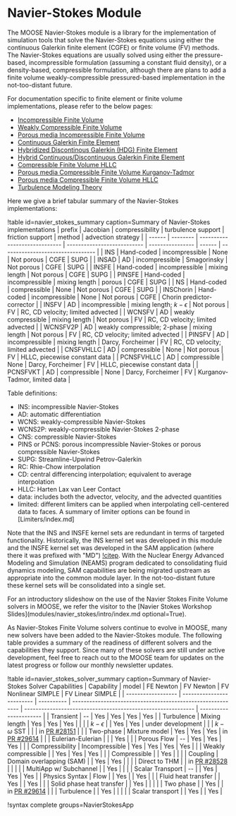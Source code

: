 # Navier-Stokes Module

The MOOSE Navier-Stokes module is a library for the implementation of simulation tools that solve the
Navier-Stokes equations using either the continuous Galerkin finite element
(CGFE) or finite volume (FV) methods. The Navier-Stokes
equations are usually solved using either the pressure-based, incompressible formulation (assuming a
constant fluid density), or a density-based, compressible formulation, although
there are plans to add a finite volume weakly-compressible pressured-based implementation in
the not-too-distant future.

For documentation specific to finite element or finite volume implementations,
please refer to the below pages:

- [Incompressible Finite Volume](insfv.md)
- [Weakly Compressible Finite Volume](wcnsfv.md)
- [Porous media Incompressible Finite Volume](pinsfv.md)
- [Continuous Galerkin Finite Element](navier_stokes/cgfe.md)
- [Hybridized Discontinous Galerkin (HDG) Finite Element](NavierStokesHDGKernel.md)
- [Hybrid Continuous/Discontinuous Galerkin Finite Element](navier_stokes/hcgdgfe.md)
- [Compressible Finite Volume HLLC](CNSFVHLLCBase.md)
- [Porous media Compressible Finite Volume Kurganov-Tadmor](PCNSFVKT.md)
- [Porous media Compressible Finite Volume HLLC](PCNSFVHLLC.md)
- [Turbulence Modeling Theory](navier_stokes/rans_theory.md)

Here we give a brief tabular summary of the Navier-Stokes implementations:

!table id=navier_stokes_summary caption=Summary of Navier-Stokes implementations
| prefix     | Jacobian   | compressibility               | turbulence support          | friction support  | method | advection strategy                |
| ------     | --------   | ----------------------------- | --------------------------- | ----------------  | ------ | --------------------------------- |
| INS        | Hand-coded | incompressible                | None                        | Not porous        | CGFE   | SUPG                              |
| INSAD      | AD         | incompressible                | Smagorinsky                 | Not porous        | CGFE   | SUPG                              |
| INSFE      | Hand-coded | incompressible                | mixing length               | Not porous        | CGFE   | SUPG                              |
| PINSFE     | Hand-coded | incompressible                | mixing length               | porous            | CGFE   | SUPG                              |
| NS         | Hand-coded | compressible                  | None                        | Not porous        | CGFE   | SUPG                              |
| INSChorin  | Hand-coded | incompressible                | None                        | Not porous        | CGFE   | Chorin predictor-corrector        |
| INSFV      | AD         | incompressible                | mixing length; $k-\epsilon$ | Not porous        | FV     | RC, CD velocity; limited advected |
| WCNSFV     | AD         | weakly compressible           | mixing length               | Not porous        | FV     | RC, CD velocity; limited advected |
| WCNSFV2P   | AD         | weakly compressible; 2-phase  | mixing length               | Not porous        | FV     | RC, CD velocity; limited advected |
| PINSFV     | AD         | incompressible                | mixing length               | Darcy, Forcheimer | FV     | RC, CD velocity; limited advected |
| CNSFVHLLC  | AD         | compressible                  | None                        | Not porous        | FV     | HLLC, piecewise constant data     |
| PCNSFVHLLC | AD         | compressible                  | None                        | Darcy, Forcheimer | FV     | HLLC, piecewise constant data     |
| PCNSFVKT   | AD         | compressible                  | None                        | Darcy, Forcheimer | FV     | Kurganov-Tadmor, limited data     |

Table definitions:

- INS: incompressible Navier-Stokes
- AD: automatic differentiation
- WCNS: weakly-compressible Navier-Stokes
- WCNS2P: weakly-compressible Navier-Stokes 2-phase
- CNS: compressible Navier-Stokes
- PINS or PCNS: porous incompressible Navier-Stokes or porous compressible Navier-Stokes
- SUPG: Streamline-Upwind Petrov-Galerkin
- RC: Rhie-Chow interpolation
- CD: central differencing interpolation; equivalent to average interpolation
- HLLC: Harten Lax van Leer Contact
- data: includes both the advector, velocity, and the advected quantities
- limited: different limiters can be applied when interpolating cell-centered
  data to faces. A summary of limiter options can be found in
  [Limiters/index.md]

Note that the INS and INSFE kernel sets are redundant in terms of targeted
functionality. Historically, the INS kernel set was developed in this module and
the INSFE kernel set was developed in the SAM application (where there it was
prefixed with "MD") [!citep](hu2021sam). With
the Nuclear Energy Advanced Modeling and Simulation (NEAMS) program dedicated
to consolidating fluid dynamics modeling, SAM capabilities are being migrated
upstream as appropriate into the common module layer. In the not-too-distant
future these kernel sets will be consolidated into a single set.

For an introductory slideshow on the use of the Navier Stokes Finite Volume solvers in MOOSE, we refer the visitor to the [Navier Stokes Workshop Slides](modules/navier_stokes/intro/index.md optional=True).

As Navier-Stokes Finite Volume solvers continue to evolve in MOOSE, many new solvers have been added to the Navier-Stokes module. The following table provides a summary of the readiness of different solvers and the capabilities they support. Since many of these solvers are still under active development, feel free to reach out to the MOOSE team for updates on the latest progress or follow our monthly newsletter updates.

!table id=navier_stokes_solver_summary caption=Summary of Navier-Stokes Solver Capabilities
| Capability         | model                     | FE Newton  | FV Newton                                                    | FV Nonlinear SIMPLE                                          | FV Linear SIMPLE       |
| ------------------ | ------------------------- | ---------- | -----------------------------------------------------------  | ------------------------------------------------------------ | ---------------------- |
| Transient          |       --                  | Yes        | Yes                                                          | Yes                                                           | Yes                                                          |
| Turbulence         | Mixing length             | Yes        | Yes                                                          | Yes                                                          |                        |
|                    | $k-\epsilon$              |            | Yes                                                          | Yes                                                          | under development      |
|                    | $k-\omega$ SST            |            |                                                              | in [PR #28151](https://github.com/idaholab/moose/pull/28151) |                        |
| Two-phase          | Mixture model             | Yes        | Yes                                                          | Yes                                                          | in [PR #29614](https://github.com/idaholab/moose/pull/29614) |
|                    | Eulerian-Eulerian         |            |                                                              | Yes                                                          |                        |
| Porous Flow        |       --                  | Yes        | Yes                                                          | Yes                                                          |                        |
| Compressibility    | Incompressible            | Yes        | Yes                                                          | Yes                                                          | Yes                    |
|                    | Weakly compressible       |            | Yes                                                          | Yes                                                          | Yes                    |
|                    | Compressible              |            | Yes                                                          |                                                              |                        |
| Coupling           | Domain overlapping (SAM)  |            | Yes                                                          | Yes                                                          |                        |
|                    | Direct to THM             |            | in [PR #28528](https://github.com/idaholab/moose/pull/28528) |                                                              |                        |
|                    | MultiApp w/ Subchannel    |            | Yes                                                          |                                                              |                        |
| Scalar Transport   |       --                  |            | Yes                                                          | Yes                                                          | Yes                    |
| Physics Syntax     | Flow                      |            | Yes                                                          |                                                              | Yes                    |
|                    | Fluid heat transfer       |            | Yes                                                          |                                                              | Yes                    |
|                    | Solid phase heat transfer |            | Yes                                                          |                                                              |                        |
|                    | Two phase                 |            | Yes                                                          |                                                              | in [PR #29614](https://github.com/idaholab/moose/pull/29614) |
|                    | Turbulence                |            | Yes                                                          |                                                              |                        |
|                    | Scalar transport          |            | Yes                                                          |                                                              | Yes                    |


!syntax complete groups=NavierStokesApp
